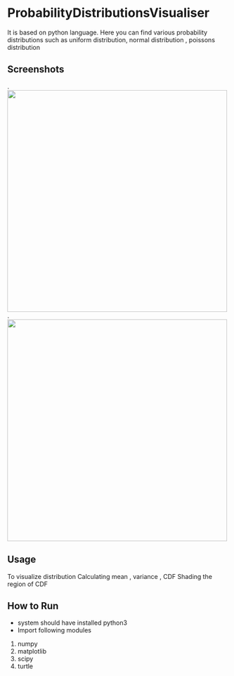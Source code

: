 # ProbabilityDistributionsVisualiser
It is based on python language. Here you can find various probability distributions such as 
uniform distribution, normal distribution , poissons distribution

## Screenshots
.<img src= "https://github.com/rock53-cmd/Probability-Distribution-Visualizer/blob/main/Readme%20Images/image1.JPG" width="500" height="505">
.<img src= "https://github.com/rock53-cmd/Probability-Distribution-Visualizer/blob/main/Readme%20Images/image2.JPG" width="500" height="505">
## Usage
To visualize distribution 
Calculating mean , variance , CDF
Shading the region of CDF

## How to Run
* system should have installed python3
* Import following modules
1) numpy
2) matplotlib
3) scipy
4) turtle
